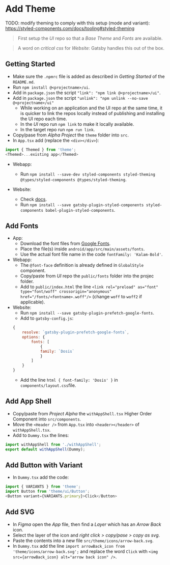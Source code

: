 # Add Theme

TODO: modify theming to comply with this setup (mode and variant): https://styled-components.com/docs/tooling#styled-theming

> First setup the *UI* repo so that a *Base Theme* and *Fonts* are available.

> A word on *critical css* for *Website*: Gatsby handles this out of the box.

## Getting Started

- Make sure the `.npmrc` file is added as described in *Getting Started* of the `README.md`.
- Run `npm install @<projectname>/ui`.
- Add in `package.json` the script `"link": "npm link @<projectname>/ui"`.
- Add in `package.json` the script `"unlink": "npm unlink --no-save @<projectname>/ui"`
    - While working on an application and the UI repo at the same time, it is quicker to link the repos locally instead of publishing and installing the UI repo each time.
    - In the *UI* repo run `npm link` to make it locally available.
    - In the target repo run `npm run link`.
- Copy/pase from *Alpha Project* the `theme` folder into `src`.
- In `App.tsx` add (replace the `<div></div>`):
```javascript
import { Themed } from 'theme';
<Themed>...existing app</Themed>
```

- Webapp:
    - Run `npm install --save-dev styled-components styled-theming @types/styled-components @types/styled-theming`.

- Website: 
    - Check [docs](https://www.gatsbyjs.org/docs/styled-components/).
    - Run `npm install --save gatsby-plugin-styled-components styled-components babel-plugin-styled-components`.

## Add Fonts

- App:
    - Download the font files from [Google Fonts](https://fonts.google.com).
    - Place the file(s) inside `android/app/src/main/assets/fonts`.
    - Use the actual font file name in the code `fontFamily: 'Kalam-Bold'`.
- Webapp:
    - The `@font-face` definition is already defined in `GlobalStyle` component.
    - Copy/paste from *UI* repo the `public/fonts` folder into the projec folder.
    - Add to `public/index.html` the line `<link rel="preload" as="font" type="font/woff" crossorigin="anonymous" href="/fonts/<fontname>.woff"/>` (change `woff` to `woff2` if applicable).
- Website:
    - Run `npm install --save gatsby-plugin-prefetch-google-fonts`.
    - Add to `gatsby-config.js`:
    ```javascript
    {
        resolve: `gatsby-plugin-prefetch-google-fonts`,
        options: {
            fonts: [
                {
                family: `Dosis`
                }
            ]
        }
    }
    ```
    - Add the line `html { font-family: 'Dosis' }` in `components/layout.css`file.

## Add App Shell

- Copy/paste from *Project Alpha* the `withAppShell.tsx` Higher Order Component into `src/components`.
- Move the `<Header />` from `App.tsx` into `<header></header>` of `withAppShell.tsx`.
- Add to `Dummy.tsx` the lines:
```javascript
import withAppShell from './withAppShell';
export default withAppShell(Dummy);
```

## Add Button with Variant

- In `Dummy.tsx` add the code:
```javascript
import { VARIANTS } from 'theme';
import Button from 'theme/ui/Button';
<Button variant={VARIANTS.primary}>Click</Button>
```

## Add SVG

- In *Figma* open the *App* file, then find a *Layer* which has an *Arrow Back* icon.
- Select the layer of the icon and *right click > copy/pase > copy as svg*.
- Paste the contents into a new file `src/theme/icons/arrow-back.svg`.
- In `Dummy.tsx` add the line `import arrowBack_icon from 'theme/icons/arrow-back.svg';` and replace the word `Click` with `<img src={arrowBack_icon} alt="arrow back icon" />`.
